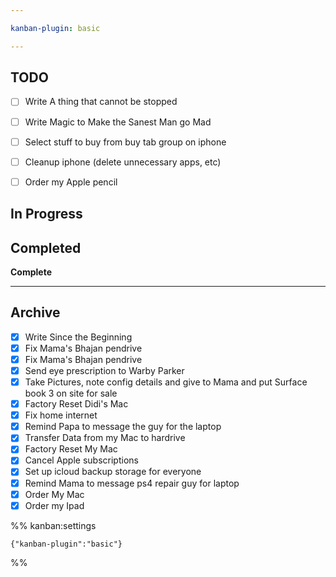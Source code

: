 ```yaml
---

kanban-plugin: basic

---
```


## TODO

- [ ] Write A thing that cannot be stopped
- [ ] Write Magic to Make the Sanest Man go Mad
- [ ] Select stuff to buy from buy tab group on iphone
- [ ] Cleanup iphone (delete unnecessary apps, etc)
- [ ] Order my Apple pencil


## In Progress



## Completed

**Complete**


***

## Archive

- [x] Write Since the Beginning
- [x] Fix Mama's Bhajan pendrive
- [x] Fix Mama's Bhajan pendrive
- [x] Send eye prescription to Warby Parker
- [x] Take Pictures, note config details and give to Mama and put Surface book 3 on site for sale
- [x] Factory Reset Didi's Mac
- [x] Fix home internet
- [x] Remind Papa to message the guy for the laptop
- [x] Transfer Data from my Mac to hardrive
- [x] Factory Reset My Mac
- [x] Cancel Apple subscriptions
- [x] Set up icloud backup storage for everyone
- [x] Remind Mama to message ps4 repair guy for laptop
- [x] Order My Mac
- [x] Order my Ipad

%% kanban:settings
```
{"kanban-plugin":"basic"}
```
%%